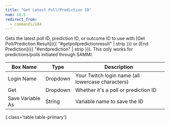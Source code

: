 ```yaml
---
title: "Get Latest Poll/Prediction ID"
num: 16.5
redirect_from:
  - commands/184
---
```


Gets the latest poll ID, prediction ID, or outcome ID to use with [Get Poll/Prediction Result]({{ "#getpollpredictionresult" | strip }}) or [End Prediction]({{ "#endprediction" | strip }}). This only works for predictions/polls initiated through SAMMI.


| Box Name | Type | Description |
|-------|--------|--------
|Login Name | Dropdown |Your Twitch login name (all lowercase characters)
|Get|Dropdown |Whether it's a poll or prediction ID
|Save Variable As|String|Variable name to save the ID
{:class='table table-primary'}









